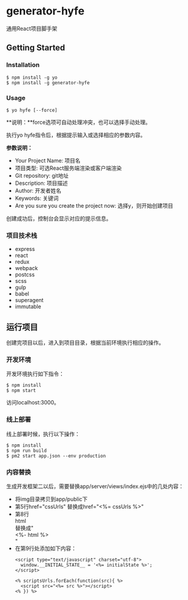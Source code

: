 # generator-hyfe
通用React项目脚手架

## Getting Started
### Installation
```
$ npm install -g yo
$ npm install -g generator-hyfe
```

### Usage
```
$ yo hyfe [--force]
```

**说明：**force选项可自动处理冲突，也可以选择手动处理。

执行yo hyfe指令后，根据提示输入或选择相应的参数内容。

**参数说明：**

- Your Project Name: 项目名
- 项目类型: 可选React服务端渲染或客户端渲染
- Git repository: git地址
- Description: 项目描述
- Author: 开发者姓名
- Keywords: 关键词
- Are you sure you create the project now: 选择y，则开始创建项目

创建成功后，控制台会显示对应的提示信息。

### 项目技术栈
- express
- react
- redux
- webpack
- postcss
- scss
- gulp
- babel
- superagent
- immutable

## 运行项目
创建完项目以后，进入到项目目录，根据当前环境执行相应的操作。

### 开发环境
开发环境执行如下指令：

```
$ npm install
$ npm start
```

访问localhost:3000。

### 线上部署

线上部署时候，执行以下操作：

```
$ npm install
$ npm run build
$ pm2 start app.json --env production
```
### 内容替换
生成开发框架二以后，需要替换app/server/views/index.ejs中的几处内容：
- 将img目录拷贝到app/public下
- 第5行href="cssUrls" 替换成href="<%= cssUrls %>"
- 第8行<div id="container">html</div> 替换成"<div id="container"><%- html %></div>"
- 在第9行处添加如下内容：
    ```
    <script type="text/javascript" charset="utf-8">
      window.__INITIAL_STATE__ = '<%= initialState %>';
    </script>

    <% scriptsUrls.forEach(function(src){ %>
      <script src="<%= src %>"></script>
    <% }) %>
    ```